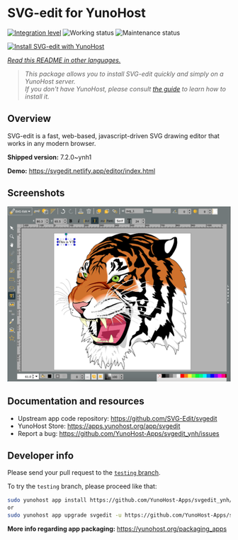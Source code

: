 <!--
N.B.: This README was automatically generated by <https://github.com/YunoHost/apps/tree/master/tools/readme_generator>
It shall NOT be edited by hand.
-->

# SVG-edit for YunoHost

[![Integration level](https://dash.yunohost.org/integration/svgedit.svg)](https://dash.yunohost.org/appci/app/svgedit) ![Working status](https://ci-apps.yunohost.org/ci/badges/svgedit.status.svg) ![Maintenance status](https://ci-apps.yunohost.org/ci/badges/svgedit.maintain.svg)

[![Install SVG-edit with YunoHost](https://install-app.yunohost.org/install-with-yunohost.svg)](https://install-app.yunohost.org/?app=svgedit)

*[Read this README in other languages.](./ALL_README.md)*

> *This package allows you to install SVG-edit quickly and simply on a YunoHost server.*  
> *If you don't have YunoHost, please consult [the guide](https://yunohost.org/install) to learn how to install it.*

## Overview

SVG-edit is a fast, web-based, javascript-driven SVG drawing editor that works in any modern browser.


**Shipped version:** 7.2.0~ynh1

**Demo:** <https://svgedit.netlify.app/editor/index.html>

## Screenshots

![Screenshot of SVG-edit](./doc/screenshots/screenshot.png)

## Documentation and resources

- Upstream app code repository: <https://github.com/SVG-Edit/svgedit>
- YunoHost Store: <https://apps.yunohost.org/app/svgedit>
- Report a bug: <https://github.com/YunoHost-Apps/svgedit_ynh/issues>

## Developer info

Please send your pull request to the [`testing` branch](https://github.com/YunoHost-Apps/svgedit_ynh/tree/testing).

To try the `testing` branch, please proceed like that:

```bash
sudo yunohost app install https://github.com/YunoHost-Apps/svgedit_ynh/tree/testing --debug
or
sudo yunohost app upgrade svgedit -u https://github.com/YunoHost-Apps/svgedit_ynh/tree/testing --debug
```

**More info regarding app packaging:** <https://yunohost.org/packaging_apps>
